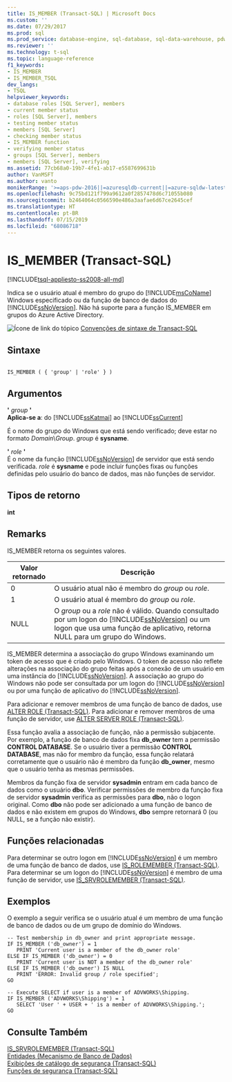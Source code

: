 ```yaml
---
title: IS_MEMBER (Transact-SQL) | Microsoft Docs
ms.custom: ''
ms.date: 07/29/2017
ms.prod: sql
ms.prod_service: database-engine, sql-database, sql-data-warehouse, pdw
ms.reviewer: ''
ms.technology: t-sql
ms.topic: language-reference
f1_keywords:
- IS_MEMBER
- IS_MEMBER_TSQL
dev_langs:
- TSQL
helpviewer_keywords:
- database roles [SQL Server], members
- current member status
- roles [SQL Server], members
- testing member status
- members [SQL Server]
- checking member status
- IS_MEMBER function
- verifying member status
- groups [SQL Server], members
- members [SQL Server], verifying
ms.assetid: 77cb68a0-19b7-4fe1-ab17-e5587699631b
author: VanMSFT
ms.author: vanto
monikerRange: '>=aps-pdw-2016||=azuresqldb-current||=azure-sqldw-latest||>=sql-server-2016||=sqlallproducts-allversions||>=sql-server-linux-2017||=azuresqldb-mi-current'
ms.openlocfilehash: 9c75bd121f799a9612a0f2857478d6c71055b080
ms.sourcegitcommit: b2464064c0566590e486a3aafae6d67ce2645cef
ms.translationtype: HT
ms.contentlocale: pt-BR
ms.lasthandoff: 07/15/2019
ms.locfileid: "68086718"
---
```

# <a name="ismember-transact-sql"></a>IS_MEMBER (Transact-SQL)
[!INCLUDE[tsql-appliesto-ss2008-all-md](../../includes/tsql-appliesto-ss2008-all-md.md)]

  Indica se o usuário atual é membro do grupo do [!INCLUDE[msCoName](../../includes/msconame-md.md)] Windows especificado ou da função de banco de dados do [!INCLUDE[ssNoVersion](../../includes/ssnoversion-md.md)]. Não há suporte para a função IS_MEMBER em grupos do Azure Active Directory.  
  
 ![Ícone de link do tópico](../../database-engine/configure-windows/media/topic-link.gif "Ícone de link do tópico") [Convenções de sintaxe de Transact-SQL](../../t-sql/language-elements/transact-sql-syntax-conventions-transact-sql.md)  
  
## <a name="syntax"></a>Sintaxe  
  
```  
  
IS_MEMBER ( { 'group' | 'role' } )  
```  
  
## <a name="arguments"></a>Argumentos  
 **'** *group* **'**  
**Aplica-se a**: do [!INCLUDE[ssKatmai](../../includes/sskatmai-md.md)] ao [!INCLUDE[ssCurrent](../../includes/sscurrent-md.md)]
  
 É o nome do grupo do Windows que está sendo verificado; deve estar no formato *Domain*\\*Group*. *group* é **sysname**.  
  
 **'** *role* **'**  
 É o nome da função [!INCLUDE[ssNoVersion](../../includes/ssnoversion-md.md)] de servidor que está sendo verificada. *role* é **sysname** e pode incluir funções fixas ou funções definidas pelo usuário do banco de dados, mas não funções de servidor.  
  
## <a name="return-types"></a>Tipos de retorno  
 **int**  
  
## <a name="remarks"></a>Remarks  
 IS_MEMBER retorna os seguintes valores.  
  
|Valor retornado|Descrição|  
|------------------|-----------------|  
|0|O usuário atual não é membro do *group* ou *role*.|  
|1|O usuário atual é membro do *group* ou *role*.|  
|NULL|O *group* ou a *role* não é válido. Quando consultado por um logon do [!INCLUDE[ssNoVersion](../../includes/ssnoversion-md.md)] ou um logon que usa uma função de aplicativo, retorna NULL para um grupo do Windows.|  
  
 IS_MEMBER determina a associação do grupo Windows examinando um token de acesso que é criado pelo Windows. O token de acesso não reflete alterações na associação do grupo feitas após a conexão de um usuário em uma instância do [!INCLUDE[ssNoVersion](../../includes/ssnoversion-md.md)]. A associação ao grupo do Windows não pode ser consultada por um logon do [!INCLUDE[ssNoVersion](../../includes/ssnoversion-md.md)] ou por uma função de aplicativo do [!INCLUDE[ssNoVersion](../../includes/ssnoversion-md.md)].  
  
 Para adicionar e remover membros de uma função de banco de dados, use [ALTER ROLE &#40;Transact-SQL&#41;](../../t-sql/statements/alter-role-transact-sql.md). Para adicionar e remover membros de uma função de servidor, use [ALTER SERVER ROLE &#40;Transact-SQL&#41;](../../t-sql/statements/alter-server-role-transact-sql.md).  
  
 Essa função avalia a associação de função, não a permissão subjacente. Por exemplo, a função de banco de dados fixa **db_owner** tem a permissão **CONTROL DATABASE**. Se o usuário tiver a permissão **CONTROL DATABASE**, mas não for membro da função, essa função relatará corretamente que o usuário não é membro da função **db_owner**, mesmo que o usuário tenha as mesmas permissões.  
  
 Membros da função fixa de servidor **sysadmin** entram em cada banco de dados como o usuário **dbo**. Verificar permissões de membro da função fixa de servidor **sysadmin** verifica as permissões para **dbo**, não o logon original. Como **dbo** não pode ser adicionado a uma função de banco de dados e não existem em grupos do Windows, **dbo** sempre retornará 0 (ou NULL, se a função não existir).  
  
## <a name="related-functions"></a>Funções relacionadas  
 Para determinar se outro logon em [!INCLUDE[ssNoVersion](../../includes/ssnoversion-md.md)] é um membro de uma função de banco de dados, use [IS_ROLEMEMBER &#40;Transact-SQL&#41;](../../t-sql/functions/is-rolemember-transact-sql.md). Para determinar se um logon do [!INCLUDE[ssNoVersion](../../includes/ssnoversion-md.md)] é membro de uma função de servidor, use [IS_SRVROLEMEMBER &#40;Transact-SQL&#41;](../../t-sql/functions/is-srvrolemember-transact-sql.md).  
  
## <a name="examples"></a>Exemplos  
 O exemplo a seguir verifica se o usuário atual é um membro de uma função de banco de dados ou de um grupo de domínio do Windows.  
  
```  
-- Test membership in db_owner and print appropriate message.  
IF IS_MEMBER ('db_owner') = 1  
   PRINT 'Current user is a member of the db_owner role'  
ELSE IF IS_MEMBER ('db_owner') = 0  
   PRINT 'Current user is NOT a member of the db_owner role'  
ELSE IF IS_MEMBER ('db_owner') IS NULL  
   PRINT 'ERROR: Invalid group / role specified';  
GO  
  
-- Execute SELECT if user is a member of ADVWORKS\Shipping.  
IF IS_MEMBER ('ADVWORKS\Shipping') = 1  
   SELECT 'User ' + USER + ' is a member of ADVWORKS\Shipping.';   
GO  
```  
  
## <a name="see-also"></a>Consulte Também  
 [IS_SRVROLEMEMBER &#40;Transact-SQL&#41;](../../t-sql/functions/is-srvrolemember-transact-sql.md)   
 [Entidades &#40;Mecanismo de Banco de Dados&#41;](../../relational-databases/security/authentication-access/principals-database-engine.md)   
 [Exibições de catálogo de segurança &#40;Transact-SQL&#41;](../../relational-databases/system-catalog-views/security-catalog-views-transact-sql.md)   
 [Funções de segurança &#40;Transact-SQL&#41;](../../t-sql/functions/security-functions-transact-sql.md)  
  
  
